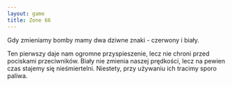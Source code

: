 ```yaml
---
layout: game
title: Zone 66
---
```


Gdy zmieniamy bomby mamy dwa dziwne znaki - czerwony i biały. 

Ten pierwszy daje nam ogromne przyspieszenie, lecz nie chroni przed pociskami przeciwników. Biały nie zmienia naszej prędkości, lecz na pewien czas stajemy się nieśmiertelni. Niestety, przy używaniu ich tracimy sporo paliwa.
